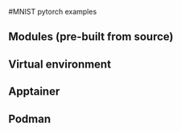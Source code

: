#MNIST pytorch examples

## Modules (pre-built from source)

## Virtual environment

## Apptainer

## Podman
